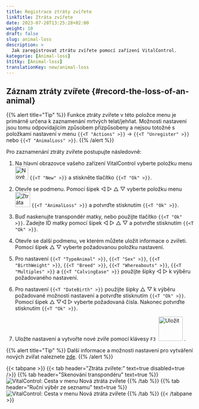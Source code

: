 ```yaml
---
title: Registrace ztráty zvířete
linkTitle: Ztráta zvířete
date: 2023-07-28T13:25:28+02:00
weight: 10
draft: false
slug: animal-loss
description: >
  Jak zaregistrovat ztrátu zvířete pomocí zařízení VitalControl.
kategorie: [Animal-loss]
štítky: [Animal-loss]
translationKey: new/animal-loss
---
```

## Záznam ztráty zvířete {#record-the-loss-of-an-animal}

{{% alert title="Tip" %}}
Funkce ztráty zvířete v této položce menu je primárně určena k zaznamenání mrtvých telat/jehňat. Možnosti nastavení jsou tomu odpovídajícím způsobem přizpůsobeny a nejsou totožné s položkami nastavení v menu `{{<T "Actions" >}}` -> `{{<T "Unregister" >}}` nebo `{{<T "AnimalLoss" >}}`.
{{% /alert %}}

Pro zaznamenání ztráty zvířete postupujte následovně:

1. Na hlavní obrazovce vašeho zařízení VitalControl vyberte položku menu <img src="/icons/main/new-animal.svg" width="35" align="bottom" alt="Nové zvíře" /> `{{<T "New" >}}` a stiskněte tlačítko `{{<T "Ok" >}}`.

2. Otevře se podmenu. Pomocí šipek ◁ ▷ △ ▽ vyberte položku menu <img src="/icons/main/stillbirth.svg" width="40" align="bottom" alt="Ztráta zvířete" /> `{{<T "AnimalLoss" >}}` a potvrďte stisknutím `{{<T "Ok" >}}`.

3. Buď naskenujte transpondér matky, nebo použijte tlačítko `{{<T "Ok" >}}`. Zadejte ID matky pomocí šipek ◁ ▷ △ ▽ a potvrďte stisknutím `{{<T "Ok" >}}`.

4. Otevře se další podmenu, ve kterém můžete uložit informace o zvířeti. Pomocí šipek △ ▽ vyberte požadovanou položku nastavení.

5. Pro nastavení `{{<T "TypeAnimal" >}}`, `{{<T "Sex" >}}`, `{{<T "BirthWeight" >}}`, `{{<T "Breed" >}}`, `{{<T "Whereabouts" >}}`, `{{<T "Multiples" >}}` a `{{<T "CalvingEase" >}}` použijte šipky ◁ ▷ k výběru požadovaného nastavení.

6. Pro nastavení `{{<T "DateBirth" >}}` použijte šipky △ ▽ k výběru požadované možnosti nastavení a potvrďte stisknutím `{{<T "Ok" >}}`. Pomocí šipek △ ▽◁ ▷ vyberte požadovaná čísla. Nakonec potvrďte stisknutím `{{<T "Ok" >}}`.

7. Uložte nastavení a vytvořte nové zvíře pomocí klávesy `F3` &nbsp;<img src="/icons/footer/save_exit.svg" width="65" align="bottom" alt="Uložit" />&nbsp;.

{{% alert title="Tip" %}}
Další informace a možnosti nastavení pro vytváření nových zvířat naleznete [zde](../../settings/animal-registration/).
{{% /alert %}}

{{< tabpane >}}
{{< tab header="Ztráta zvířete:" text=true disabled=true />}}
{{% tab header="Skenování transpondéru" text=true %}}
![VitalControl: Cesta v menu Nová ztráta zvířete](../images/animalloss-scan.png "Zaznamenejte ztrátu zvířete")
{{% /tab %}}
{{% tab header="Ruční výběr ze seznamu" text=true %}}
![VitalControl: Cesta v menu Nová ztráta zvířete](../images/animalloss.png "Zaznamenejte ztrátu zvířete")
{{% /tab %}}
{{< /tabpane >}}
